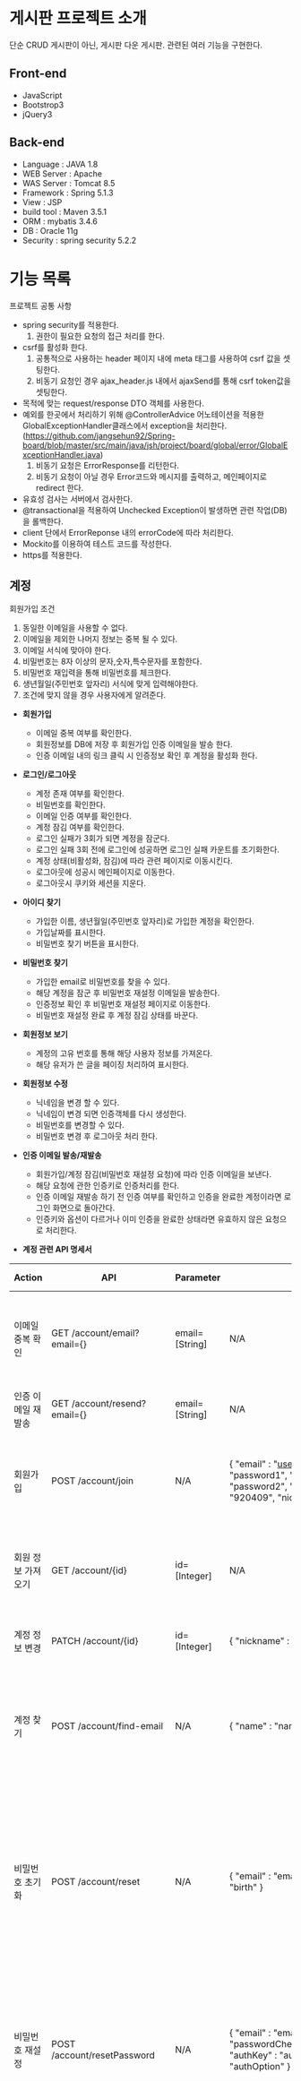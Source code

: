 # 게시판 프로젝트 소개
단순 CRUD 게시판이 아닌, 게시판 다운 게시판. 관련된 여러 기능을 구현한다. 

## Front-end
* JavaScript
* Bootstrop3
* jQuery3

## Back-end
* Language : JAVA 1.8
* WEB Server : Apache
* WAS Server : Tomcat 8.5
* Framework : Spring 5.1.3
* View : JSP
* build tool : Maven 3.5.1
* ORM : mybatis 3.4.6
* DB : Oracle 11g
* Security : spring security 5.2.2

# 기능 목록
프로젝트 공통 사항
  - spring security를 적용한다.
    1. 권한이 필요한 요청의 접근 처리를 한다.
  - csrf를 활성화 한다. 
    1. 공통적으로 사용하는 header 페이지 내에 meta 태그를 사용하여 csrf 값을 셋팅한다.
    2. 비동기 요청인 경우 ajax_header.js 내에서 ajaxSend를 통해 csrf token값을 셋팅한다.
  - 목적에 맞는 request/response DTO 객체를 사용한다.
  - 예외를 한곳에서 처리하기 위해 @ControllerAdvice 어노테이션을 적용한 GlobalExceptionHandler클래스에서 exception을 처리한다.(https://github.com/jangsehun92/Spring-board/blob/master/src/main/java/jsh/project/board/global/error/GlobalExceptionHandler.java)
    1. 비동기 요청은 ErrorResponse를 리턴한다.
    2. 비동기 요청이 아닐 경우 Error코드와 메시지를 출력하고, 메인페이지로 redirect 한다.
  - 유효성 검사는 서버에서 검사한다.
  - @transactional을 적용하여 Unchecked Exception이 발생하면 관련 작업(DB)을 롤백한다.
  - client 단에서 ErrorReponse 내의 errorCode에 따라 처리한다.
  - Mockito를 이용하여 테스트 코드를 작성한다.
  - https를 적용한다.

## 계정
회원가입 조건
1. 동일한 이메일을 사용할 수 없다. 
2. 이메일을 제외한 나머지 정보는 중복 될 수 있다.
3. 이메일 서식에 맞아야 한다.
4. 비밀번호는 8자 이상의 문자,숫자,특수문자를 포함한다.
5. 비밀번호 재입력을 통해 비밀번호를 체크한다.
6. 생년월일(주민번호 앞자리) 서식에 맞게 입력해야한다.
7. 조건에 맞지 않을 경우 사용자에게 알려준다.
 
  * **회원가입**
    - 이메일 중복 여부를 확인한다.
    - 회원정보를 DB에 저장 후 회원가입 인증 이메일을 발송 한다.
    - 인증 이메일 내의 링크 클릭 시 인증정보 확인 후 계정을 활성화 한다.
  
  * **로그인/로그아웃**
    - 계정 존재 여부를 확인한다.
    - 비밀번호를 확인한다.
    - 이메일 인증 여부를 확인한다.
    - 계정 잠김 여부를 확인한다.
    - 로그인 실패가 3회가 되면 계정을 잠군다.
    - 로그인 실패 3회 전에 로그인에 성공하면 로그인 실패 카운트를 초기화한다.
    - 계정 상태(비활성화, 잠김)에 따라 관련 페이지로 이동시킨다.
    - 로그아웃에 성공시 메인페이지로 이동한다.
    - 로그아웃시 쿠키와 세션을 지운다.

  * **아이디 찾기**
    - 가입한 이름, 생년월일(주민번호 앞자리)로 가입한 계정을 확인한다.
    - 가입날짜를 표시한다.
    - 비밀번호 찾기 버튼을 표시한다.
    
  * **비밀번호 찾기**
    - 가입한 email로 비밀번호를 찾을 수 있다.
    - 해당 계정을 잠군 후 비밀번호 재설정 이메일을 발송한다.
    - 인증정보 확인 후 비밀번호 재설정 페이지로 이동한다.
    - 비밀번호 재설정 완료 후 계정 잠김 상태를 바꾼다.

  * **회원정보 보기**
    - 계정의 고유 번호를 통해 해당 사용자 정보를 가져온다.
    - 해당 유저가 쓴 글을 페이징 처리하여 표시한다.
  
  * **회원정보 수정**
    - 닉네임을 변경 할 수 있다.
    - 닉네임이 변경 되면 인증객체를 다시 생성한다.
    - 비밀번호를 변경할 수 있다.
    - 비밀번호 변경 후 로그아웃 처리 한다.
    
  * **인증 이메일 발송/재발송**
    - 회원가입/계정 잠김(비밀번호 재설정 요청)에 따라 인증 이메일을 보낸다.
    - 해당 요청에 관한 인증키로 인증처리를 한다.
    - 인증 이메일 재발송 하기 전 인증 여부를 확인하고 인증을 완료한 계정이라면 로그인 화면으로 돌아간다.
    - 인증키와 옵션이 다르거나 이미 인증을 완료한 상태라면 유효하지 않은 요청으로 처리한다. 

  * **계정 관련 API 명세서**
  
| Action | API | Parameter | Body | Success Response | Fail Response |
|--------|-----|-----------|------|------------------|---------------|
| 이메일 중복 확인 |GET /account/email?email={}|email=[String]|N/A|Status 200 OK|<ul><li> Invalid Input Value - 400 { code: "C001" errors: [{field: "email", value: "", reason: "이메일을 입력해주세요. "}], message: " 유효하지 않은 요청입니다.", status: 400}</li><li> Email Aready Used - 400 { code: "A001", errors: [], message: " 이미 사용중인 이메일입니다.", status: 400 } </li></ul>|
| 인증 이메일 재발송 |GET /account/resend?email={}|email=[String]|N/A|Status 200 OK|<ul><li> Bad Request - 400 { "message":"잘못된 요청입니다.", "status":400, "code":"C006", "errors":[]} </li></ul>|
|회원가입|POST /account/join| N/A |{ "email" : "user@email.com", "password" : "password1", "passwordCheck" : "password2", "name" : "userName", "birth" : "920409", "nickname" : "nickname"|Status 200 OK|<ul><li> Entity Not Found - 400 { code: "C003", errors: [{field: "password", value: "", reason: "최소 8자리의 소문자,대문자,숫자,특수문자가 포함되어야합니다. "},{field: "passwordCheck", value: "", reason: "비밀번호를 재입력해주세요."}], message: " Entity Not Found", status: 400]</li></ul>|
|회원 정보 가져오기|GET /account/{id}|id=[Integer]| N/A | Status 200 OK { "id" : 1, "nickname" : "userNick" } | <ul><li>Account Info Not Found - 400 { code: "A010", errors: [], message: " 계정 정보를 찾을 수 없습니다.", status: 400</li></ul>
|계정 정보 변경|PATCH /account/{id}|id=[Integer]|{ "nickname" : "newNick" }|Status 200 OK|<ul><li>Entity Not Found - 400 { code: "C003", errors: [{field: "nickname", value: "", reason: "닉네임을 입력해주세요."}], message: " Entity Not Found", status: 400</li></ul>|
| 계정 찾기 |POST /account/find-email|N/A|{ "name" : "name", "birth" : "birth" }|Status 200 OK [{"email" : "email" , "date" : " data"}]|<ul><li>Entity Not Fount - 400 {"message":" Entity Not Found", "status":400, "code":"C003", "errors":[{"field":"birth","value":"","reason":"생년월일을 입력해주세요."},{"field":"name", "value":"", "reason":"이름을 입력해주세요."}]</li><li>Account Not Found - 400 {"message":" 계정을 찾을 수 없습니다.", "status":400, "code":"A004", "errors":[]}</li></ul>|
| 비밀번호 초기화 |POST /account/reset|N/A|{ "email" : "email", "name" : "name", "birth" : "birth" }|Status 200 OK|<ul><li>Entity Not Fount - 400 {"message":" Entity Not Found","status":400,"code":"C003","errors":[{"field":"name","value":"","reason":"이름을 입력해주세요."},{"field":"email","value":"","reason":"이메일을 입력해 주세요."},{"field":"birth","value":"","reason":"생년월일을 입력해주세요."}]}</li><li> Account Not Found Exception {"message":" 계정을 찾을 수 없습니다다, "status":400, "code":"A004", "errors":[]} </li><li> Find Account Bad Request {"message":" 계정 정보가 올바르지 않습니다.", "status":400, "code":"A008", "errors":[]} </li><li> Account Not EmailChecked {"message":" 계정이 활성화 되지 않았습니다. 이메일 인증을 완료해 주세요.", "status":400, "code":"A005", "errors":[]}</li></ul>|
| 비밀번호 재설정 |POST /account/resetPassword|N/A|{ "email" : "email", "password" : "password", "passwordCheck" : "passwordCheck", "authKey" : "authKey", "authOption" : "authOption" }|Status 200 OK|<ul><li>Entity Not Found - 400 {"message":" Entity Not Found", "status":400, "code":"C003", "errors":[{"field":"passwordCheck", "value":"", "reason":"비밀번호를 재입력해주세요."},{"field":"password", "value":"", "reason":"최소 8자리의 소문자,대문자,숫자,특수문자가 포함되어야합니다. "}]}</li><li>Bad Auth Request - 400 {"message":" 유효하지 않은 인증 요청 입니다.", "status":400, "code":"A002", "errors":[]}</li></ul>|
| 비밀번호 변경 |POST /account/passwordChange|N/A|{ "beforePassword" : "beforePassword", "afterPassword" : "afterPassword", "afterPasswordCheck":"afterPasswordCheck" }|Status 200 OK|<ul><li>Entity Not Found - 400 {"message":" Entity Not Found","status":400,"code":"C003","errors":[{"field":"afterPasswordCheck","value":"","reason":"바꿀 비밀번호를 재입력해주세요."},{"field":"beforePassword","value":"","reason":"이전 비밀번호를 입력해주세요."},{"field":"afterPassword","value":"","reason":"최소 8자리의 소문자,대문자,숫자,특수문자가 포함되어야합니다. "}]}</li><li>Password Not Match - 400 {"message":" 기존 비밀번호가 맞지 않습니다.", "status":400, "code":"A007", "errors":[]}</li><li>Password Check Failed - 400 {"message":" 비밀번호가 서로 다릅니다.", "status":400, "code":"A009", "errors":[]}</li></ul>|
-------
## 게시판
게시판 조건
1. 카테고리를 기준으로 게시판을 나눈다.
2. 현재 어떤 카테고리의 게시판을 보고 있는지 표시한다.
3. 게시글의 카테고리, 정렬, 검색, 페이징처리를 위한 값들을 가질 수 있는 공통된 requestDto를 사용한다.
4. 허용 가능한 값(카테고리, 게시글 중요도)을 제한한다.
5. 게시글 작성은 로그인을 해야 작성할 수 있다.
6. 게시글 수정,삭제는 해당 글을 작성한 계정 또는 관리자 권한을 가지고 있어야한다.
7. 관리자는 게시글 작성,수정,삭제와 다른 유저가 작성한 게시글을 수정,삭제 할 수 있다.

* **게시글 목록 조회**
    - 중요한 공지사항의 경우 항상 게시글 리스트 상단에 표시되게 한다.
    - 일정 범위(중요한 공지사항을 포함한 갯수)의 게시글을 가져온다.
    - 게시글들의 댓글 수, 추천 수, 조회 수를 표시한다.
    - 페이징 처리를 한다.
    - 최신순,추천순,댓글순,조회순으로 정렬할 수 있다.
    - 작성날짜를 분단위까지 표시한다.
    
* **단일 게시글 조회**
    - 해당 게시글의 정보(제목, 작성자, 내용 ... 등)를 표시한다.
    - 단일 게시글 페이지가 준비되면 해당 게시글의 댓글을 비동기 통신을 통해 받아와 표시한다.
    - 로그인한 사용자의 해당 글 추천 여부에 따라 다르게 표시한다.
    - 게시글을 작성한 계정 또는 관리자 계정이면 수정 및 삭제 버튼을 표시한다.
    
* **게시글 작성**
    - summernote editor를 적용한다.
    - 이미지 업로드를 할 수 있다.
    - 이미지 업로드시 비동기 통신을 통해 이미지를 서버를 통해 저장한 뒤 저장된 URL을 리턴하여 표시한다.
    - 다중 이미지 업로드가 가능하다.
    - 업로드 한 파일은 날짜 별로 저장된다.
    - 글 작성에 성공하면 작성한 글을 바로 확인할 수 있다. 
    
* **게시글 수정**
    - 게시글의 고유번호를 기준으로 해당 글을 수정한다.
    - 글을 작성한 계정이나, 관리자만 수정할 수 있다.
    - 카테고리, 제목, 내용을 수정할 수 있다.
    - 게시글을 수정하면 작성날짜 옆에 수정날짜를 표시한다.
    
* **게시글 삭제**
    - 게시글을 고유번호를 기준으로 해당 글을 삭제한다.
    - 글을 작성한 계정이나, 관리자만 삭제할 수 있다.
    - 해당 게시글에 등록된 댓글, 추천을 함께 삭제한다.
    
* **게시글 추천**
    - 로그인한 유저는 게시글을 추천할 수 있다.
    - 중복 추천을 할 수 없다.
    - 해당 게시글 추천 여부에 따라 추천, 추천 취소를 한다.
    
* **게시글 검색**
    - 제목으로 검색한다.
    - 검색 결과 게시글목록를 페이징 처리하여 표시한다.
    - 검색 결과를 최신순,추천순,댓글순,조회순으로 정렬할 수 있다.
    - 검색 값을 표시하여 무엇을 검색했는지 확인 할 수 있다.

* **게시글 관련 API 명세서**
  
| Action | API | Parameter | Body | Success Response | Fail Response |
|--------|-----|-----------|------|------------------|---------------|
| 해당 유저 게시글 보기 | GET /articles/account/{id}|id=[Integer]|N/A|Status 200 OK {"articles":[{"id":241,"accountId":1,"category":"notice","title":"gg","nickname":"관리자", "viewCount":6, "replyCount":0, "likeCount":0, "regdate":1597746989000}], "pagination":{"countList":10, "countPage":5, "page":1, "totalPage":6, "startCount":1, "endCount":10, "startPage":1, "endPage":5, "noticeScope":{"startCount":1,"endCount":0}}, "category":"", "query":"", "sort":"id" }|<ul><li> Articles Not Found - 400 {"message":"작성한 글이 없습니다.", "status":400, "code":"B002", "errors":[]} </li></ul>|
| 게시글 추천 | POST /articles/like/{id}|id=[Integer]|{"articleId" : "articleId", "accountId" : "accountId" }|Status 200 OK|<ul><li>Article Not Found - 400 {"message":"해당 게시글을 찾을 수 없습니다.", "status":400, "code":"B001", "errors":[]}</li></ul>|
| 게시글 작성 | POST /article|N/A| {"articleId" : "articleId", "category" : "category", "importance" : "importance", "title" : "title", "content" : "content"}|Status 200 OK|<ul><li>Entity Not Fount - 400 {"message":" Entity Not Found", "status":400, "code":"C003", "errors":[{"field":"title","value":"","reason":"제목을 입력해주세요."},{"field":"content", "value":"", "reason":"내용을 입력해주세요."}]}</li></ul>|
| 게시글 수정 | PATCH /article/{id}|id=[Integer]|{"id" : "id", "articleId" : "articleId", "category" : "category", "importance" : "importance", "title" : "title", "content" : "content"}|Status 200 OK|<ul><li>Entity Not Fount - 400 {"message":" Entity Not Found", "status":400, "code":"C003", "errors":[{"field":"title","value":"","reason":"제목을 입력해주세요."},{"field":"content", "value":"", "reason":"내용을 입력해주세요."}]}</li><li> Article Not Found - 400 {"message":"해당 게시글을 찾을 수 없습니다.", "status":400, "code":"B001", "errors":[]}</li></ul>|
| 게시글 삭제 | DELETE /article/{id}|id=[Integer]| {"articleId" : "articleId", "accountId" : "accountId"} |Status 200 OK|<ul><li> Article Not Found - 400 {"message":"해당 게시글을 찾을 수 없습니다.", "status":400, "code":"B001", "errors":[]}</li></ul>|
-----
## 댓글/대댓글
댓글/대댓글 조건
1. 댓글과 관련된 모든 요청은 비통기 통신을 통해 이루어 진다.
2. 댓글 입력은 로그인을 하여야 가능하다.
3. 해당 댓글 수정,삭제 요청은 댓글을 작성한 계정 또는 관리자 권한을 가지고 있어야 한다.
4. 관리자는 댓글과 대댓글 작성,수정,삭제와 일반 사용자가 작성한 댓글을 삭제 할 수 있다.
  
* **댓글/대댓글 보기**
  - 해당 글의 댓글을 모두 보여준다.
  - 해당 댓글을 작성한 계정이라면 수정 및 삭제 버튼이 표시된다.
  - 해당 댓글의 대댓글은 댓글 밑에 일정 범위 만큼 여백을 준 후 표시된다.
  
* **댓글/대댓글 작성**
  - 댓글 작성에 성공하면 해당 게시글의 댓글 리스트를 다시 불러온다.
  
* **댓글/대댓글 수정**
  - 댓글 수정에 성공하면 해당 게시글의 댓글 리스트를 다시 불러온다.
  - 수정된 댓글은 작성날짜 옆에 수정날짜를 같이 표시한다.
  
* **댓글/대댓글 삭제(비활성화)**
  - 댓글을 삭제 요청하면 해당 댓글을 비활성화 시킨 후, '삭제된 댓글입니다.' 로 표시한다.
  - 비활성화 된 댓글은 수정을 할 수 없다.
